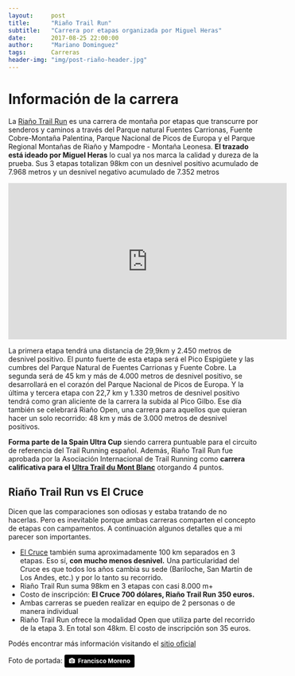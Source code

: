 ```yaml
---
layout:     post
title:      "Riaño Trail Run"
subtitle:   "Carrera por etapas organizada por Miguel Heras"
date:       2017-08-25 22:00:00
author:     "Mariano Dominguez"
tags:       Carreras
header-img: "img/post-riaño-header.jpg"
---
```


<h1 id="informacion-de-la-carrera-">Información de la carrera</h1>

<p>La <a href="http://www.rianotrail.run/">Riaño Trail Run</a> es una carrera de montaña por etapas que transcurre por senderos y caminos a través del Parque natural Fuentes Carrionas, Fuente Cobre-Montaña Palentina, Parque Nacional de Picos de Europa y el Parque Regional Montañas de Riaño y Mampodre - Montaña Leonesa. <b>El trazado está ideado por Miguel Heras</b> lo cual ya nos marca la calidad y dureza de la prueba. Sus 3 etapas totalizan 98km con un desnivel positivo acumulado de 7.968 metros y un desnivel negativo acumulado de 7.352 metros<p>

<iframe width="560" height="315" src="https://www.youtube.com/embed/51t7cb2ofDs" frameborder="0" allowfullscreen></iframe>

<p>La primera etapa tendrá una distancia de 29,9km y 2.450 metros de desnivel positivo. El punto fuerte de esta etapa será el Pico Espigüete y las cumbres del Parque Natural de Fuentes Carrionas y Fuente Cobre. La segunda será de 45 km y más de 4.000 metros de desnivel positivo, se desarrollará en el corazón del Parque Nacional de Picos de Europa. Y la última y tercera etapa con 22,7 km y 1.330 metros de desnivel positivo tendrá como gran aliciente de la carrera la subida al Pico Gilbo. Ese día también se celebrará Riaño Open, una carrera para aquellos que quieran hacer un solo recorrido: 48 km y más de 3.000 metros de desnivel positivos.<p>

<p><b>Forma parte de la Spain Ultra Cup</b> siendo carrera puntuable para el circuito de referencia del Trail Running español. Además, Riaño Trail Run fue aprobada por la Asociación Internacional de Trail Running como <b>carrera calificativa para el <a href="http://utmbmontblanc.com/es/">Ultra Trail du Mont Blanc</a></b> otorgando 4 puntos.<p>

<h2 id="riaño-trail-run-vs-el-cruce-">Riaño Trail Run vs El Cruce</h2>

<p>Dicen que las comparaciones son odiosas y estaba tratando de no hacerlas. Pero es inevitable porque ambas carreras comparten el concepto de etapas con campamentos. A continuación algunos detalles que a mi parecer son importantes.<p>

<ul>
<li><a href="http://elcrucecolumbia.com/">El Cruce</a> también suma aproximadamente 100 km separados en 3 etapas. Eso sí, <b>con mucho menos desnivel.</b> Una particularidad del Cruce es que todos los años cambia su sede (Bariloche, San Martín de Los Andes, etc.) y por lo tanto su recorrido.</li>
<li>Riaño Trail Run suma 98km en 3 etapas con casi 8.000 m+</li>
<li>Costo de inscripción: <b>El Cruce 700 dólares, Riaño Trail Run 350 euros.</b></li>
<li>Ambas carreras se pueden realizar en equipo de 2 personas o de manera individual</li>
<li>Riaño Trail Run ofrece la modalidad Open que utiliza parte del recorrido de la etapa 3. En total son 48km. El costo de inscripción son 35 euros.</li>
</ul>

<p>Podés encontrar más información visitando el <a href="http://www.rianotrail.run/">sitio oficial</a><p>
<p>Foto de portada: <a style="background-color:black;color:white;text-decoration:none;padding:4px 6px;font-family:-apple-system, BlinkMacSystemFont, &quot;San Francisco&quot;, &quot;Helvetica Neue&quot;, Helvetica, Ubuntu, Roboto, Noto, &quot;Segoe UI&quot;, Arial, sans-serif;font-size:12px;font-weight:bold;line-height:1.2;display:inline-block;border-radius:3px;" href="https://unsplash.com/@franciscomoreno?utm_medium=referral&amp;utm_campaign=photographer-credit&amp;utm_content=creditBadge" target="_blank" rel="noopener noreferrer" title="Download free do whatever you want high-resolution photos from Francisco  Moreno"><span style="display:inline-block;padding:2px 3px;"><svg xmlns="http://www.w3.org/2000/svg" style="height:12px;width:auto;position:relative;vertical-align:middle;top:-1px;fill:white;" viewBox="0 0 32 32"><title></title><path d="M20.8 18.1c0 2.7-2.2 4.8-4.8 4.8s-4.8-2.1-4.8-4.8c0-2.7 2.2-4.8 4.8-4.8 2.7.1 4.8 2.2 4.8 4.8zm11.2-7.4v14.9c0 2.3-1.9 4.3-4.3 4.3h-23.4c-2.4 0-4.3-1.9-4.3-4.3v-15c0-2.3 1.9-4.3 4.3-4.3h3.7l.8-2.3c.4-1.1 1.7-2 2.9-2h8.6c1.2 0 2.5.9 2.9 2l.8 2.4h3.7c2.4 0 4.3 1.9 4.3 4.3zm-8.6 7.5c0-4.1-3.3-7.5-7.5-7.5-4.1 0-7.5 3.4-7.5 7.5s3.3 7.5 7.5 7.5c4.2-.1 7.5-3.4 7.5-7.5z"></path></svg></span><span style="display:inline-block;padding:2px 3px;">Francisco  Moreno</span></a><p>
